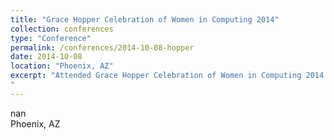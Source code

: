 ```yaml
---
title: "Grace Hopper Celebration of Women in Computing 2014"
collection: conferences
type: "Conference"
permalink: /conferences/2014-10-08-hopper
date: 2014-10-08
location: "Phoenix, AZ"
excerpt: "Attended Grace Hopper Celebration of Women in Computing 2014  
"
---
```


nan  
Phoenix, AZ  
